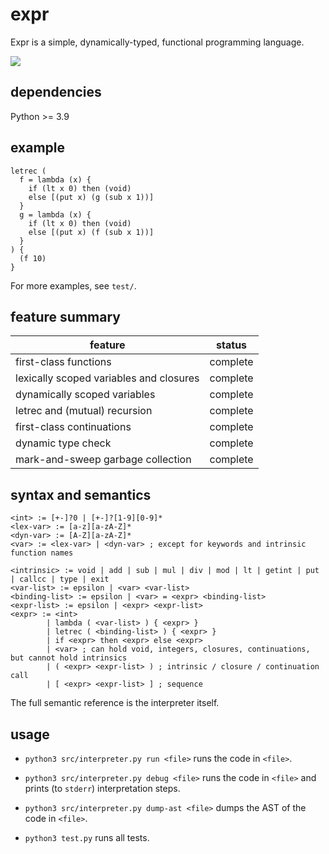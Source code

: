# expr

Expr is a simple, dynamically-typed, functional programming language.

![](https://github.com/sdingcn/expr/actions/workflows/auto-test.yml/badge.svg)

## dependencies

Python >= 3.9

## example

```
letrec (
  f = lambda (x) {
    if (lt x 0) then (void)
    else [(put x) (g (sub x 1))]
  }
  g = lambda (x) {
    if (lt x 0) then (void)
    else [(put x) (f (sub x 1))]
  }
) {
  (f 10)
}
```

For more examples, see `test/`.

## feature summary

| feature | status |
| --- | --- |
| first-class functions | complete |
| lexically scoped variables and closures | complete |
| dynamically scoped variables | complete |
| letrec and (mutual) recursion | complete |
| first-class continuations | complete |
| dynamic type check | complete |
| mark-and-sweep garbage collection | complete |

## syntax and semantics

```
<int> := [+-]?0 | [+-]?[1-9][0-9]*
<lex-var> := [a-z][a-zA-Z]*
<dyn-var> := [A-Z][a-zA-Z]*
<var> := <lex-var> | <dyn-var> ; except for keywords and intrinsic function names
```

```
<intrinsic> := void | add | sub | mul | div | mod | lt | getint | put | callcc | type | exit
<var-list> := epsilon | <var> <var-list>
<binding-list> := epsilon | <var> = <expr> <binding-list>
<expr-list> := epsilon | <expr> <expr-list>
<expr> := <int>
        | lambda ( <var-list> ) { <expr> }
        | letrec ( <binding-list> ) { <expr> }
        | if <expr> then <expr> else <expr>
        | <var> ; can hold void, integers, closures, continuations, but cannot hold intrinsics
        | ( <expr> <expr-list> ) ; intrinsic / closure / continuation call
        | [ <expr> <expr-list> ] ; sequence
```

The full semantic reference is the interpreter itself.

## usage

+ `python3 src/interpreter.py run <file>` runs the code in `<file>`.

+ `python3 src/interpreter.py debug <file>` runs the code in `<file>` and prints (to `stderr`) interpretation steps.

+ `python3 src/interpreter.py dump-ast <file>` dumps the AST of the code in `<file>`.

+ `python3 test.py` runs all tests.
